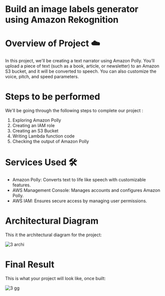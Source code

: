 # Build an image labels generator using Amazon Rekognition

# Overview of Project ☁️

In this project, we'll be creating a text narrator using Amazon Polly. You’ll upload a piece of text (such as a book, article, or newsletter) to an Amazon S3 bucket, and it will be converted to speech. You can also customize the voice, pitch, and speed parameters.

# Steps to be performed 
We'll be going through the following steps to complete our project :

1. Exploring Amazon Polly
2. Creating an IAM role
3. Creating an S3 Bucket
4. Writing Lambda function code
5. Checking the output of Amazon Polly

# Services Used 🛠
* Amazon Polly: Converts text to life like speech with customizable features.
* AWS Management Console: Manages accounts and configures Amazon Polly.
* AWS IAM: Ensures secure access by managing user permissions.

# Architectural Diagram
This it the architectural diagram for the project:

![3 archi](https://github.com/user-attachments/assets/283b91db-55cf-4221-bcb5-66808a07cbc1)

# Final Result
This is what your project will look like, once built:

![3 gg](https://github.com/user-attachments/assets/c54cd450-a475-40ee-aa30-c04ad912656c)













